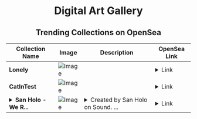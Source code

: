 <div align="center">

# Digital Art Gallery

## Trending Collections on OpenSea

| Collection Name                       | Image                                                                                     | Description                       | OpenSea Link                                                                                          |
|---------------------------------------|-------------------------------------------------------------------------------------------|-----------------------------------|--------------------------------------------------------------------------------------------------------|
| **Lonely** | ![Image](https://i.seadn.io/s/raw/files/4e205db4f43ec59dc14d035d05c75770.jpg?w=500&auto=format?w=200&auto=format) |  | <details><summary>Link</summary>[Lonely](https://opensea.io/collection/lonely-88)</details> |
| **CatInTest** | ![Image](https://i.seadn.io/s/raw/files/f7ea63816a2d6c4d1422d3e24645603c.webp?w=500&auto=format?w=200&auto=format) |  | <details><summary>Link</summary>[CatInTest](https://opensea.io/collection/catintest)</details> |
| **<details><summary>San Holo - We R...</summary>San Holo - We Rise</details>** | ![Image](https://i.seadn.io/s/raw/files/6c72831446c66671cdac24add83a601d.jpg?w=500&auto=format?w=200&auto=format) | <details><summary>Created by San Holo on Sound. ...</summary>Created by San Holo on Sound. Leave a comment on the song at https://www.sound.xyz/sanholobeats/we-rise</details> | <details><summary>Link</summary>[San Holo - We Rise](https://opensea.io/collection/san-holo-we-rise)</details> |

</div>